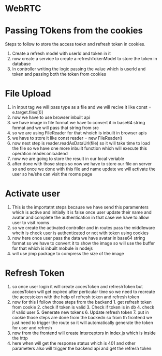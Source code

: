 # WebRTC

# Passing TOkens from the cookies
Steps to follow to store the access toekn and refresh token in cookies.
1. Create a refresh model with userId and token in it
2. now create a service to create a refreshTokenModel to store the token in database 
3. In controller writing the logic passing the value which is userId and token and passing both the token from cookies


# File Upload
1. in input tag we will pass type as a file and we will recive it like const = e.target.files[0]
2. now we have to use browser inbuilt api 
3. we have image in file format we have to convert it in base64 string format and we will pass that string from src
4. so we are using FileReader for that whoich is inbuilt in browser apis
5. we have to store it like const reader = new FileReader()
6. now next step is reader.readAsDataUrl(file) so it will take time to load the file so we have one more inbuilt function which will execute this operation reader.onloadend
7. now we are going to store the result in our local veriable 
8. after done with those steps so now we have to store our file on server so and once we done with this file and name update we will activate the user so he/she can visit the rooms page


# Activate user
1. This is the importatnt steps because we have send this paramenters which is active and initially it is false once user update their name and avatar and complete the authentication in that case we have to allow user to visit rooms
2. so we create the activated controller and in routes pass the middleware whcih is check user is authenticated or not with token using cookies
3. now here once user pass the data we have avatar in base64 string format so we have to convert it to show the image so will use the buffer for that which is inbuilt mobule in nodejs
4. will use jimp package to compress the size of the image

# Refresh Token
1. so once user login it will create accesToken and refreshToken but accesToken will get expired after perticular time so we need to recreate the accestoken with the help of refresh token and refresh token
2. now for this I follow those steps from the backend
       1. get refresh token from cookie
       2. check if token is valid
       3. Check if token is in db
       4. check if valid user
       5. Generate new tokens
       6. Update refresh token
       7. put in cookie
   those steps are done from the backedn so from th frontend we just need to trigger the route so it will automatically generate the token for user and refresh
3. now from the frontend will create Interceptors in index.js which is inside the http
4. here when will get the response status which is 401 and other parameters also will trigger the backend api and get the refresh token 

